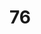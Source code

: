 # 76
<!DOCTYPE HTML>
<html>
<head>
  <Title>-Simple 
# HTML p
    Page</ Title>
</head>
</body>t
  <h1>Welcome to MY webpage</h1>
  <p>This is a simple HTML page.</p>
</body>
</html
